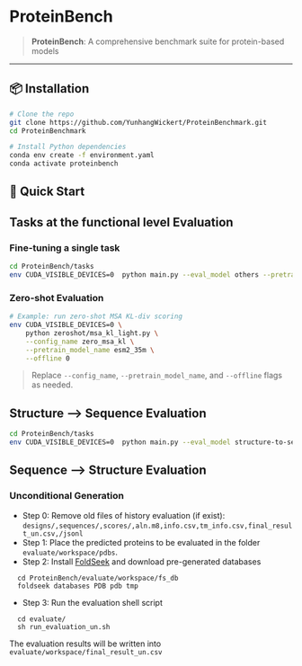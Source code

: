 # ProteinBench

> **ProteinBench**: A comprehensive benchmark suite for protein-based models

---

## 📦 Installation

```bash
# Clone the repo
git clone https://github.com/YunhangWickert/ProteinBenchmark.git
cd ProteinBenchmark

# Install Python dependencies
conda env create -f environment.yaml
conda activate proteinbench
```
## 🚀 Quick Start
## Tasks at the functional level Evaluation
### Fine-tuning a single task

```bash
cd ProteinBench/tasks
env CUDA_VISIBLE_DEVICES=0  python main.py --eval_model others --pretrain_model_name esm2_650m --lr 1e-4 --lr_scheduler cosine --config_name fitness_prediction
```

### Zero-shot Evaluation

```bash
# Example: run zero-shot MSA KL-div scoring
env CUDA_VISIBLE_DEVICES=0 \
    python zeroshot/msa_kl_light.py \
    --config_name zero_msa_kl \
    --pretrain_model_name esm2_35m \
    --offline 0
```

> Replace `--config_name`, `--pretrain_model_name`, and `--offline` flags as needed.

## Structure --> Sequence Evaluation

```bash
cd ProteinBench/tasks
env CUDA_VISIBLE_DEVICES=0  python main.py --eval_model structure-to-sequence-eval --pretrain_model_name AlphaDesign --lr 1e-3 --lr_scheduler onecycle
```
## Sequence --> Structure Evaluation
### Unconditional Generation

- Step 0: Remove old files of history evaluation (if exist): ```designs/,sequences/,scores/,aln.m8,info.csv,tm_info.csv,final_result_un.csv,/jsonl```
- Step 1: Place the predicted proteins to be evaluated in the folder ```evaluate/workspace/pdbs```.
- Step 2: Install [FoldSeek](https://github.com/steineggerlab/foldseek) and download pre-generated databases
```shell
  cd ProteinBench/evaluate/workspace/fs_db
  foldseek databases PDB pdb tmp
```
- Step 3: Run the evaluation shell script 
```shell
  cd evaluate/
  sh run_evaluation_un.sh
```
The evaluation results will be written into ```evaluate/workspace/final_result_un.csv``` 
